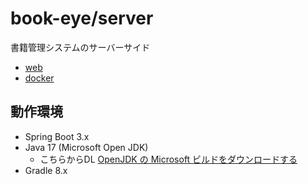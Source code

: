 # book-eye/server
書籍管理システムのサーバーサイド
- [web](web/README.md)
- [docker](docker/README.md)

## 動作環境
- Spring Boot 3.x
- Java 17 (Microsoft Open JDK)
  - こちらからDL [OpenJDK の Microsoft ビルドをダウンロードする](https://learn.microsoft.com/java/openjdk/download)
- Gradle 8.x
